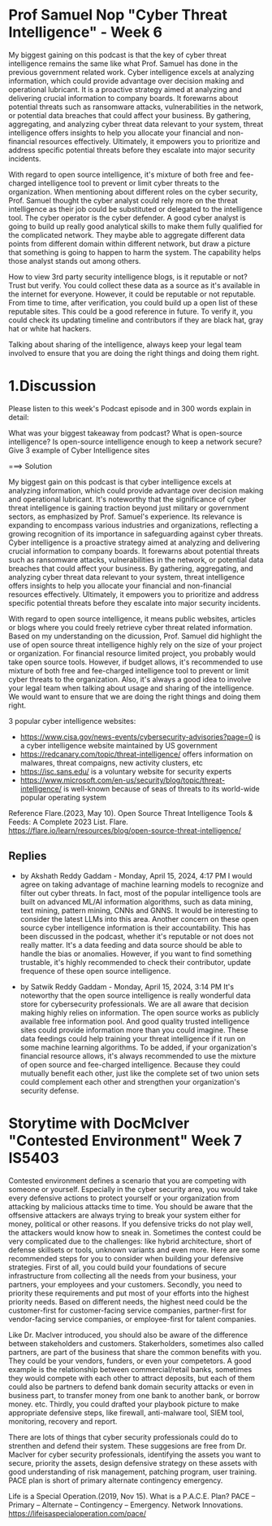 # Prof Samuel Nop "Cyber Threat Intelligence" - Week 6

My biggest gaining on this podcast is that the key of cyber threat intelligence remains the same like what Prof. Samuel has done in the previous government related work. Cyber intelligence excels at analyzing information, which could provide advantage over decision making and operational lubricant. It is a proactive strategy aimed at analyzing and delivering crucial information to company boards. It forewarns about potential threats such as ransomware attacks, vulnerabilities in the network, or potential data breaches that could affect your business. By gathering, aggregating, and analyzing cyber threat data relevant to your system, threat intelligence offers insights to help you allocate your financial and non-financial resources effectively. Ultimately, it empowers you to prioritize and address specific potential threats before they escalate into major security incidents. 

With regard to open source intelligence, it's mixture of both free and fee-charged intelligence tool to prevent or limit cyber threats to the organization.
When mentioning about different roles on the cyber security, Prof. Samuel thought the cyber analyst could rely more on the threat intelligence as their job could be substituted or delegated to the intelligence tool. The cyber operator is the cyber defender. A good cyber analyst is going to build up really good analytical skills to make them fully qualified for the complicated network. They maybe able to aggregate different data points from different domain within different network, but draw a picture that something is going to happen to harm the system. The capability helps those analyst stands out among others.

How to view 3rd party security intelligence blogs, is it reputable or not? Trust but verify. You could collect these data as a source as it's available in the internet for everyone. However, it could be reputable or not reputable. From time to time, after verification, you could build up a open list of these reputable sites. This could be a good reference in future. To verify it, you could check its updating timeline and contributors if they are black hat, gray hat or white hat hackers.

Talking about sharing of the intelligence, always keep your legal team involved to ensure that you are doing the right things and doing them right.


# 1.Discussion
Please listen to this week's Podcast episode and in 300 words explain in detail: 

What was your biggest takeaway from podcast? 
What is open-source intelligence? Is open-source intelligence enough to keep a network secure?  
Give 3 example of Cyber Intelligence sites

===> Solution

My biggest gain on this podcast is that cyber intelligence excels at analyzing information, which could provide advantage over decision making and operational lubricant. It's noteworthy that the significance of cyber threat intelligence is gaining traction beyond just military or government sectors, as emphasized by Prof. Samuel's experience. Its relevance is expanding to encompass various industries and organizations, reflecting a growing recognition of its importance in safeguarding against cyber threats. Cyber intelligence is a proactive strategy aimed at analyzing and delivering crucial information to company boards. It forewarns about potential threats such as ransomware attacks, vulnerabilities in the network, or potential data breaches that could affect your business. By gathering, aggregating, and analyzing cyber threat data relevant to your system, threat intelligence offers insights to help you allocate your financial and non-financial resources effectively. Ultimately, it empowers you to prioritize and address specific potential threats before they escalate into major security incidents. 

With regard to open source intelligence, it means public websites, articles or blogs where you could freely retrieve cyber threat related information. Based on my understanding on the dicussion, Prof. Samuel did highlight the use of open source threat intelligence highly rely on the size of your project or organization. For financial resource limited project, you probably would take open source tools. However, if budget allows, it's recommended to use mixture of both free and fee-charged intelligence tool to prevent or limit cyber threats to the organization. Also, it's always a good idea to involve your legal team when talking about usage and sharing of the intelligence. We would want to ensure that we are doing the right things and doing them right.

3 popular cyber intelligence websites:
* https://www.cisa.gov/news-events/cybersecurity-advisories?page=0 is a cyber intelligence website maintained by US government
* https://redcanary.com/topic/threat-intelligence/ offers information on malwares, threat compaigns, new activity clusters, etc
* https://isc.sans.edu/ is a voluntary website for security experts
* https://www.microsoft.com/en-us/security/blog/topic/threat-intelligence/ is well-known because of seas of threats to its world-wide popular operating system

Reference
Flare.(2023, May 10). Open Source Threat Intelligence Tools & Feeds: A Complete 2023 List. Flare. https://flare.io/learn/resources/blog/open-source-threat-intelligence/


## Replies
* by Akshath Reddy Gaddam - Monday, April 15, 2024, 4:17 PM
I would agree on taking advantage of machine learning models to recognize and filter out cyber threats. In fact, most of the popular intelligence tools are built on advanced ML/AI information algorithms, such as data mining, text mining, pattern mining, CNNs and GNNS. It would be interesting to consider the latest LLMs into this area. Another concern on these open source cyber intelligence information is their accountability. This has been discussed in the podcast, whether it's reputable or not does not really matter. It's a data feeding and data source should be able to handle the bias or anomalies. However, if you want to find something trustable, it's highly recommended to check their contributor, update frequence of these open source intelligence.

* by Satwik Reddy Gaddam - Monday, April 15, 2024, 3:14 PM
It's noteworthy that the open source intelligence is really wonderful data store for cybersecurity professionals. We are all aware that decision making highly relies on information. The open source works as publicly available free information pool. And good quality trusted intelligence sites could provide information more than you could imagine. These data feedings could help training your threat intelligence if it run on some machine learning algorithms. To be added, if your organization's financial resource allows, it's always recommended to use the mixture of open source and fee-charged intelligence. Because they could mutually benefit each other, just like the complete set of two union sets could complement each other and strengthen your organization's security defense.


# Storytime with DocMcIver "Contested Environment" Week 7 IS5403

Contested environment defines a scenario that you are competing with someone or yourself. Especially in the cyber security area, you would take every defensive actions to protect yourself or your organization from attacking by malicious attacks time to time. You should be aware that the offsensive attackers are always trying to break your system either for money, political or other reasons. If you defensive tricks do not play well, the attackers would know how to sneak in. Sometimes the contest could be very complicated due to the challenges: like hybrid architecture, short of defense skillsets or tools, unknown variants and even more. Here are some recommended steps for you to consider when building your defensive strategies. First of all, you could build your foundations of secure infrastructure from collecting all the needs from your business, your partners, your employees and your customers. Secondly, you need to priority these requirements and put most of your efforts into the highest priority needs. Based on different needs, the highest need could be the customer-first for customer-facing service companies, partner-first for vendor-facing service companies, or employee-first for talent companies. 

Like Dr. Maclver introduced, you should also be aware of the difference between stakeholders and customers. Stakerholders, sometimes also called partners, are part of the business that share the common benefits with you. They could be your vendors, funders, or even your competetors. A good example is the relationship between commercial/retail banks, sometimes they would compete with each other to attract deposits, but each of them could also be partners to defend bank domain security attacks or even in business part, to transfer money from one bank to another bank, or borrow money. etc.
Thirdly, you could drafted your playbook picture to make appropriate defensive steps, like firewall, anti-malware tool, SIEM tool, monitoring, recovery and report.

There are lots of things that cyber security professionals could do to strenthen and defend their system. These suggesions are free from Dr. Maclver for cyber security professionals, identifying the assets you want to secure, priority the assets, design defensive strategy on these assets with good understanding of risk management, patching program, user training. PACE plan is short of primary alternate contingency emergency. 


Life is a Special Operation.(2019, Nov 15). What is a P.A.C.E. Plan? PACE – Primary – Alternate – Contingency – Emergency. Network Innovations. https://lifeisaspecialoperation.com/pace/


